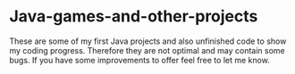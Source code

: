 # Java-games-and-other-projects
These are some of my first Java projects and also unfinished code to show my coding progress. 
Therefore they are not optimal and may contain some bugs.
If you have some improvements to offer feel free to let me know.
